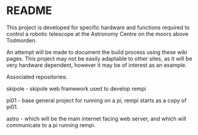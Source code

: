 # README #

This project is developed for specific hardware and functions required to control a robotic telescope at the Astronomy Centre on the moors above Todmorden.

An attempt will be made to document the build process using these wiki pages. This project may not be easily adaptable to other sites, as it will be very hardware dependent, however it may be of interest as an example.

Associated repositories:

skipole - skipole web framework used to develop rempi

pi01 - base general project for running on a pi, rempi starts as a copy of pi01.

astro - which will be the main internet facing web server, and which will communicate to a pi running rempi.
